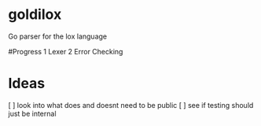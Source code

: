 # goldilox
Go parser for the lox language

#Progress
 1 Lexer
 2 Error Checking

# Ideas
 [ ] look into what does and doesnt need to be public
 [ ] see if testing should just be internal
